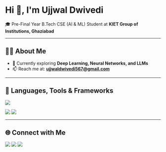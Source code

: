 # Hi 👋, I'm Ujjwal Dwivedi  

🎓 Pre-Final Year B.Tech CSE (AI & ML) Student at **KIET Group of Institutions, Ghaziabad**  

---

## 👩‍💻 About Me  
- 🌱 Currently exploring **Deep Learning, Neural Networks, and LLMs**  
- 📫 Reach me at: **ujjwaldwivedi567@gmail.com**  

---

## 🚀 Languages, Tools & Frameworks  
<p>
<img src="https://skillicons.dev/icons?i=arduino,aws,c,cpp,css,docker,express,figma,flask,git,heroku,html,java,js,linux,matlab,mongodb,mysql,nodejs,opencv,oracle,postgres,python,pytorch,react,sklearn,seaborn,tailwind,tensorflow,anaconda,dotnet,kubernetes,bootstrap,android,streamlit" />
</p>

<p>
<img src="https://img.shields.io/badge/HuggingFace-%F0%9F%A4%97-orange?style=for-the-badge" />
<img src="https://img.shields.io/badge/LangChain-%2300A67E.svg?style=for-the-badge&logoColor=white" />
</p>

---

## 🌐 Connect with Me  
<p>
<a href="https://linkedin.com/in/ujjwaldwivedi45" target="_blank"><img src="https://skillicons.dev/icons?i=linkedin" /></a>
<a href="mailto:ujjwaldwivedi567@gmail.com"><img src="https://skillicons.dev/icons?i=gmail" /></a>
<a href="https://leetcode.com/u/Ujjwaldw/" target="_blank"><img src="https://skillicons.dev/icons?i=leetcode" /></a>
</p>

